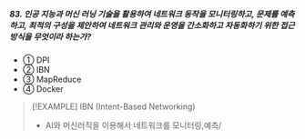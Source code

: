 

#####  83. 인공 지능과 머신 러닝 기술을 활용하여 네트워크 동작을 모니터링하고, 문제를 예측하고, 최적의 구성을 제안하여 네트워크 관리와 운영을 간소화하고 자동화하기 위한 접근 방식을 무엇이라 하는가?

- ① DPI
- ② IBN
- ③ MapReduce
- ④ Docker

>[!EXAMPLE] IBN (Intent-Based Networking)
>- AI와 머신러직을 이용해서 네트워크를 모니터링,예측/